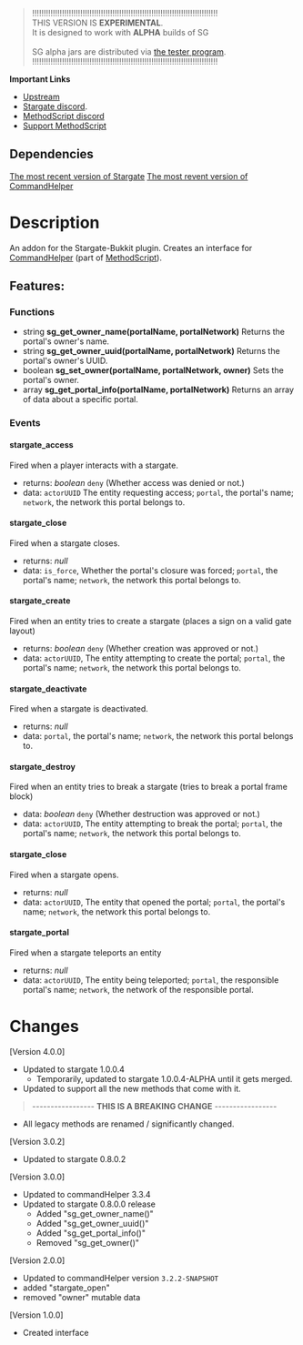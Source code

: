 > !!!!!!!!!!!!!!!!!!!!!!!!!!!!!!!!!!!!!!!!!!!!!!!!!!!!!!!!!!!!!!!!!!!!!!!!!!!!!!!!!<br>
>            THIS VERSION IS **EXPERIMENTAL**.<br>
>       It is designed to work with **ALPHA** builds of SG<br><br>
>  SG alpha jars are distributed via [the tester program](https://discord.gg/mTaHuK6BVa).<br>
> !!!!!!!!!!!!!!!!!!!!!!!!!!!!!!!!!!!!!!!!!!!!!!!!!!!!!!!!!!!!!!!!!!!!!!!!!!!!!!!!!<br>

__**Important Links**__
- [Upstream](https://github.com/PseudoKnight/CHStargate/issues)
- [Stargate discord](https://discord.gg/mTaHuK6BVa).
- [MethodScript discord](https://discord.gg/Z7jpHed)
- [Support MethodScript](https://github.com/sponsors/LadyCailin)

## Dependencies
[The most recent version of Stargate](https://dev.bukkit.org/projects/stargate/files)
[The most revent version of CommandHelper](https://methodscript.com/docs/3.3.5//Download.html)

# Description
An addon for the Stargate-Bukkit plugin. Creates an interface for [CommandHelper](https://enginehub.org/commandhelper/) (part of [MethodScript](https://discord.gg/Z7jpHed)). 

## Features:
### Functions

* string **sg_get_owner_name(portalName, portalNetwork)** Returns the portal's owner's name.
* string **sg_get_owner_uuid(portalName, portalNetwork)** Returns the portal's owner's UUID.
* boolean **sg_set_owner(portalName, portalNetwork, owner)** Sets the portal's owner.
* array **sg_get_portal_info(portalName, portalNetwork)** Returns an array of data about a specific portal.

### Events
#### stargate_access
Fired when a player interacts with a stargate.

* returns: *boolean* `deny` (Whether access was denied or not.)
* data: `actorUUID` The entity requesting access; `portal`, the portal's name; `network`, the network this portal belongs to.

#### stargate_close
Fired when a stargate closes.

* returns: *null*
* data: `is_force`, Whether the portal's closure was forced; `portal`, the portal's name; `network`, the network this portal belongs to.

#### stargate_create
Fired when an entity tries to create a stargate (places a sign on a valid gate layout)

* returns: *boolean* `deny` (Whether creation was approved or not.)
* data: `actorUUID`, The entity attempting to create the portal; `portal`, the portal's name; `network`, the network this portal belongs to.
 
#### stargate_deactivate
Fired when a stargate is deactivated.

* returns: *null*
* data: `portal`, the portal's name; `network`, the network this portal belongs to.

#### stargate_destroy
Fired when an entity tries to break a stargate (tries to break a portal frame block)

* data: *boolean* `deny` (Whether destruction was approved or not.)
* data: `actorUUID`, The entity attempting to break the portal; `portal`, the portal's name; `network`, the network this portal belongs to.

#### stargate_close
Fired when a stargate opens.

* returns: *null*
* data: `actorUUID`, The entity that opened the portal; `portal`, the portal's name; `network`, the network this portal belongs to.

#### stargate_portal
Fired when a stargate teleports an entity

* returns: *null*
* data: `actorUUID`, The entity being teleported; `portal`, the responsible portal's name; `network`, the network of the responsible portal.

# Changes
[Version 4.0.0]
- Updated to stargate 1.0.0.4
  - Temporarily, updated to stargate 1.0.0.4-ALPHA until it gets merged.
- Updated to support all the new methods that come with it.
> ----------------- **THIS IS A BREAKING CHANGE** -----------------
- All legacy methods are renamed / significantly changed. 

[Version 3.0.2]
- Updated to stargate 0.8.0.2

[Version 3.0.0]
- Updated to commandHelper 3.3.4
- Updated to stargate 0.8.0.0 release
  - Added "sg_get_owner_name()"
  - Added "sg_get_owner_uuid()"
  - Added "sg_get_portal_info()"
  - Removed "sg_get_owner()"
 
[Version 2.0.0]
- Updated to commandHelper version `3.2.2-SNAPSHOT`
- added "stargate_open"
- removed "owner" mutable data

[Version 1.0.0]
 - Created interface
